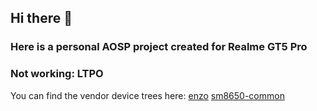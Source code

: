 ## Hi there 👋
### Here is a personal AOSP project created for Realme GT5 Pro
### Not working: LTPO

You can find the vendor device trees here: [enzo](https://gitea.com/Tkiliay/proprietary_vendor_realme_enzo) [sm8650-common](https://gitea.com/Tkiliay/proprietary_vendor_oneplus_sm8650-common)
